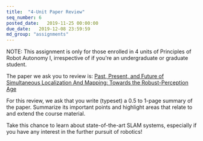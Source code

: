 ```yaml
---
title:  "4-Unit Paper Review"
seq_number: 6
posted_date:   2019-11-25 00:00:00
due_date:   2019-12-08 23:59:59
md_group: "assignments"
---
```


NOTE: This assignment is only for those enrolled in 4 units of Principles of Robot Autonomy I, irrespective of if you're an undergraduate or graduate student.

The paper we ask you to review is: [Past, Present, and Future of Simultaneous Localization And Mapping: Towards the Robust-Perception Age](https://arxiv.org/pdf/1606.05830.pdf)

For this review, we ask that you write (typeset) a 0.5 to 1-page summary of the paper. Summarize its important points and highlight areas that relate to and extend the course material. 

Take this chance to learn about state-of-the-art SLAM systems, especially if you have any interest in the further pursuit of robotics!
